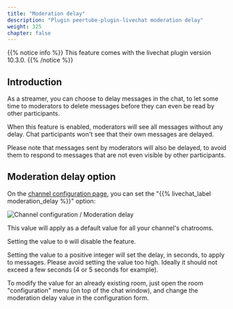 ```yaml
---
title: "Moderation delay"
description: "Plugin peertube-plugin-livechat moderation delay"
weight: 325
chapter: false
---
```


{{% notice info %}}
This feature comes with the livechat plugin version 10.3.0.
{{% /notice %}}

## Introduction

As a streamer, you can choose to delay messages in the chat, to let some time to moderators to delete messages before they can even be read by other participants.

When this feature is enabled, moderators will see all messages without any delay.
Chat participants won't see that their own messages are delayed.

Please note that messages sent by moderators will also be delayed, to avoid them to respond to messages that are not even visible by other participants.

## Moderation delay option

On the [channel configuration page](/peertube-plugin-livechat/documentation/user/streamers/channel), you can set the "{{% livechat_label moderation_delay %}}" option:

![Channel configuration / Moderation delay](/peertube-plugin-livechat/images/moderation_delay_channel_option.png?classes=shadow,border&height=400px)

This value will apply as a default value for all your channel's chatrooms.

Setting the value to `0` will disable the feature.

Setting the value to a positive integer will set the delay, in seconds, to apply to messages.
Please avoid setting the value too high.
Ideally it should not exceed a few seconds (4 or 5 seconds for example).

To modify the value for an already existing room, just open the room "configuration" menu (on top of the chat window), and change the moderation delay value in the configuration form.

